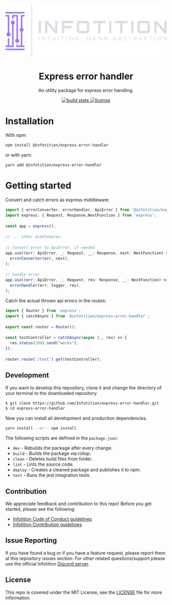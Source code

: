 <div align="center">
	<br />
	<p>
		<a href="http://infotition.de">
			<img src="https://raw.githubusercontent.com/Infotition/infopackages/main/.github/assets/infotition_logo.png" width=600px alt="infotition logo" />
		</a>
	</p>
	<h1>Express error handler</h1>
	<p>An utility package for express error handling.</p>
  	<p>
    <a href="https://github.com/Infotition/infopackages/actions/workflows/ci.yaml" title="build state">
			<img alt="build state" src="https://github.com/Infotition/infopackages/actions/workflows/ci.yaml/badge.svg">
		</a>
		<a href="https://github.com/Infotition/infopackages/blob/main/LICENSE" title="license">
			<img src="https://img.shields.io/github/license/Infotition/infopackages" alt="license" />
		</a>
	</p>
</div>

# Installation

With npm:

```bash
npm install @infotition/express-error-handler
```

or with yarn:

```bash
yarn add @infotition/express-error-handler
```

# Getting started

Convert and catch errors as express middleware:

```ts
import { errorConverter, errorHandler, ApiError } from '@infotition/express-error-handler';
import express, { Request, Response,NextFunction } from 'express';

const app = express();

// ... other middlewares

// convert error to ApiError, if needed
app.use((err: ApiError, _: Request, __: Response, next: NextFunction) =>
  errorConverter(err, next),
);

// handle error
app.use((err: ApiError, _: Request, res: Response, __: NextFunction) =>
  errorHandler(err, logger, res),
);
```

Catch the actual thrown api errors in the routes:

```ts
import { Router } from 'express';
import { catchAsync } from '@infotition/express-error-handler';

export const router = Router();

const testController = catchAsync(async (_, res) => {
  res.status(200).send("works");
});

router.route('/test').get(testController);
```

## Development

If you want to develop this repository, clone it and change the directory of your terminal to the downloaded repository.

```bash
$ git clone https://github.com/Infotition/express-error-handler.git
$ cd express-error-handler
```

Now you can install all development and production dependencies.

```bash
yarn install --or-- npm install
```

The following scripts are defined in the `package.json`:
- `dev`    - Rebuilds the package after every change.
- `build`  - Builds the package via rollup.
- `clean`  - Deletes build files from folder.
- `lint`   - Lints the source code.
- `deploy` - Creates a cleaned package and publishes it to npm.
- `test`   - Runs the jest integration tests.

## Contribution

We appreciate feedback and contribution to this repo! Before you get started, please see the following:

- [Infotition Code of Conduct guidelines](./.github/CODE_OF_CONDUCT.md)
- [Infotition Contribution guidelines](./.github/CONTRIBUTING.md)

## Issue Reporting

If you have found a bug or if you have a feature request, please report them at this repository issues section. For other related questions/support please use the official Infotition [Discord server](https://discord.gg/NpxrDGYDwV).

## License

This repo is covered under the MIT License, see the [LICENSE](./LICENSE) file for more information.

